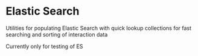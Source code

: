 # Elastic Search
Utilities for populating Elastic Search with quick lookup collections for fast searching and sorting of interaction data

Currently only for testing of ES